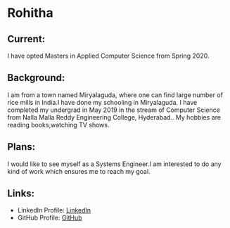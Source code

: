 # Rohitha
## Current:
I have opted Masters in Applied Computer Science from Spring 2020.
## Background:
I am from a town named Miryalaguda, where one can find large number of rice mills in India.I have done my schooling in Miryalaguda. I have completed my undergrad in May 2019 in the stream of Computer Science  from Nalla Malla Reddy Engineering College, Hyderabad.. My hobbies are reading books,watching TV shows.
## Plans:
I would like to see myself as a Systems Engineer.I am interested to do any kind of work which ensures me to reach my goal.
## Links:
* LinkedIn Profile: [LinkedIn](https://www.linkedin.com/in/rohitha-reddy-meda-657128174/)  
* GitHub Profile: [GitHub](https://github.com/rohitha12)
